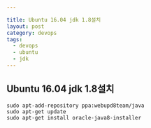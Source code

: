 ```yaml
---

title: Ubuntu 16.04 jdk 1.8설치
layout: post 
category: devops 
tags: 
  - devops
  - ubuntu
  - jdk
---
```


Ubuntu 16.04 jdk 1.8설치
---------------------------------------------


```
sudo apt-add-repository ppa:webupd8team/java
sudo apt-get update
sudo apt-get install oracle-java8-installer
```
